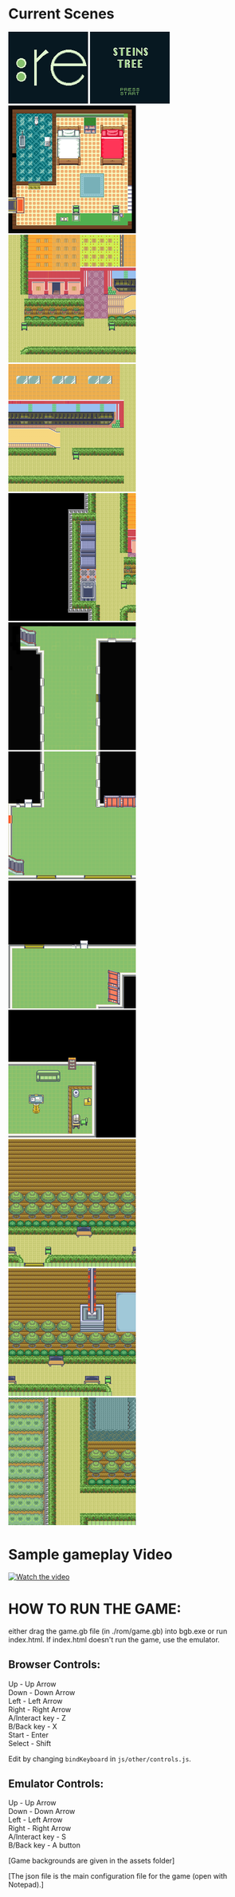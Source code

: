 # Current Scenes

![logo](./assets/backgrounds/logo.png)
![titlescreen](./assets/backgrounds/titlescreen.png)
![embellished B7-10](./assets/backgrounds/B7-10.png)
![B7-front](./assets/backgrounds/B7-front.png)
![B7-front-right](./assets/backgrounds/B7-front-right.png)
![B7-front-left](./assets/backgrounds/B7-front-left.png)
![B7-gallery, partially reverting to gameboy colour scheme](./assets/backgrounds/B7.png)
![B7 entrance](./assets/backgrounds/B7-entrance.png)
![B7-back](./assets/backgrounds/B7-back.png)
![B7-lounge](./assets/backgrounds/B7-lounge.png)
![B7-back-exit](./assets/backgrounds/B7-back-exit.png)
![B7-back-exit-right](./assets/backgrounds/B7-back-exit-right.png)
![B7-lounge](./assets/backgrounds/B7-back-left.png)


# Sample gameplay Video

[![Watch the video](https://i.imgur.com/qD7zxI0.jpg)](https://youtu.be/ao587hBJDpk)

# HOW TO RUN THE GAME: 

either drag the game.gb file (in ./rom/game.gb) into bgb.exe or run index.html. If index.html doesn't run the game, use the emulator.


## Browser Controls:

Up - Up Arrow  
Down - Down Arrow  
Left - Left Arrow  
Right - Right Arrow  
A/Interact key - Z  
B/Back key - X  
Start - Enter  
Select - Shift  

Edit by changing `bindKeyboard` in `js/other/controls.js`.


## Emulator Controls:

Up - Up Arrow  
Down - Down Arrow  
Left - Left Arrow  
Right - Right Arrow  
A/Interact key - S  
B/Back key - A button  


[Game backgrounds are given in the assets folder]


[The json file is the main configuration file for the game (open with Notepad).]
